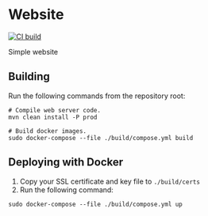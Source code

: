 # Website

[![CI build](https://github.com/tjh90/website/actions/workflows/build.yml/badge.svg?branch=main)](https://github.com/tjh90/website/actions/workflows/build.yml)

Simple website

## Building

Run the following commands from the repository root:

``` shell
# Compile web server code.
mvn clean install -P prod

# Build docker images.
sudo docker-compose --file ./build/compose.yml build
```

## Deploying with Docker

1. Copy your SSL certificate and key file to `./build/certs`
2. Run the following command:

```shell
sudo docker-compose --file ./build/compose.yml up
```
